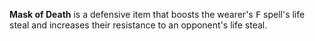**Mask of Death** is a defensive item that boosts the wearer's <kbd>F</kbd> spell's life steal and increases their resistance to an opponent's life steal.
